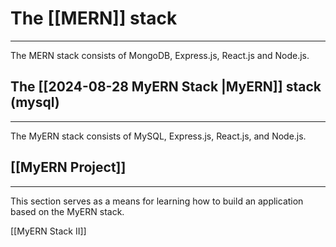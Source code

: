 


# The [[MERN]] stack
---
The MERN stack consists of MongoDB, Express.js, React.js and Node.js.



## The [[2024-08-28 MyERN Stack |MyERN]] stack (mysql)
---
The MyERN stack consists of MySQL, Express.js, React.js, and Node.js.





## **[[MyERN Project]]**
---
This section serves as a means for learning how to build an application based on the MyERN stack.


[[MyERN Stack II]]



